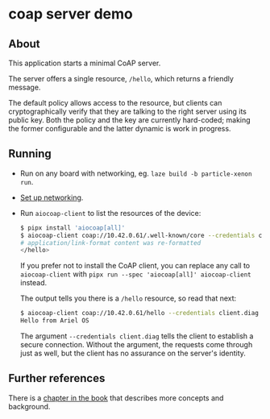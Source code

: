 # coap server demo

## About

This application starts a minimal CoAP server.

The server offers a single resource, `/hello`, which returns a friendly message.

The default policy allows access to the resource,
but clients can cryptographically verify that they are talking to the right server using its public key.
Both the policy and the key are currently hard-coded;
making the former configurable and the latter dynamic is work in progress.

## Running

* Run on any board with networking, eg. `laze build -b particle-xenon run`.
* [Set up networking](../README.md).
* Run `aiocoap-client`
  to list the resources of the device:

  ```sh
  $ pipx install 'aiocoap[all]'
  $ aiocoap-client coap://10.42.0.61/.well-known/core --credentials client.diag
  # application/link-format content was re-formatted
  </hello>
  ```

  If you prefer not to install the CoAP client, you can
  replace any call to `aiocoap-client` with `pipx run --spec 'aiocoap[all]' aiocoap-client` instead.

  The output tells you there is a `/hello` resource, so read that next:

  ```sh
  $ aiocoap-client coap://10.42.0.61/hello --credentials client.diag
  Hello from Ariel OS
  ```

  The argument `--credentials client.diag` tells the client to establish a secure connection.
  Without the argument, the requests come through just as well,
  but the client has no assurance on the server's identity.

## Further references

There is a [chapter in the book](https://ariel-os.github.io/ariel-os/dev/docs/book/tooling/coap.html)
that describes more concepts and background.
